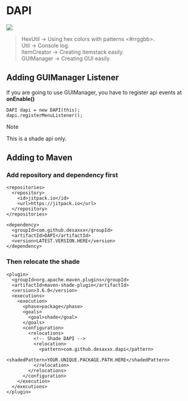 # DAPI
[![](https://jitpack.io/v/desaxxx/DAPI.svg)](https://jitpack.io/#desaxxx/DAPI)

> HexUtil -> Using hex colors with patterns <#rrggbb>.\
Util -> Console log.\
ItemCreator -> Creating itemstack easily.\
GUIManager -> Creating GUI easily.

## Adding GUIManager Listener
If you are going to use GUIManager, you have to register api events at **onEnable()**
```
DAPI dapi = new DAPI(this);
dapi.registerMenuListener();
```
> [!NOTE]
> This is a shade api only.
> 
## Adding to Maven
### Add repository and dependency first
```
<repositories>
  <repository>
    <id>jitpack.io</id>
    <url>https://jitpack.io</url>
  </repository>
</repositories>

<dependency>
  <groupId>com.github.desaxxx</groupId>
  <artifactId>DAPI</artifactId>
  <version>LATEST.VERSION.HERE</version>
</dependency>
```

### Then relocate the shade
```
<plugin>
  <groupId>org.apache.maven.plugins</groupId>
  <artifactId>maven-shade-plugin</artifactId>
  <version>3.6.0</version>
  <executions>
    <execution>
      <phase>package</phase>
      <goals>
        <goal>shade</goal>
      </goals>
      <configuration>
        <relocations>
          <!-- Shade DAPI -->
          <relocation>
            <pattern>com.github.desaxxx.dapi</pattern>
            <shadedPattern>YOUR.UNIQUE.PACKAGE.PATH.HERE</shadedPattern>
          </relocation>
        </relocations>
      </configuration>
    </execution>
  </executions>
</plugin>
```
